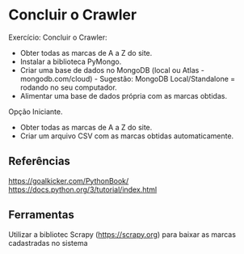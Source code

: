 # Concluir o Crawler

Exercício: Concluir o Crawler:
- Obter todas as marcas de A a Z do site.
- Instalar a biblioteca PyMongo.
- Criar uma base de dados no MongoDB (local ou Atlas - mongodb.com/cloud) - Sugestão: MongoDB Local/Standalone = rodando no seu computador.
- Alimentar uma base de dados própria com as marcas obtidas.

Opção Iniciante.
- Obter todas as marcas de A a Z do site.
- Criar um arquivo CSV com as marcas obtidas automaticamente.

## Referências

https://goalkicker.com/PythonBook/
https://docs.python.org/3/tutorial/index.html

## Ferramentas

Utilizar a bibliotec Scrapy (https://scrapy.org) para baixar as marcas cadastradas no sistema


